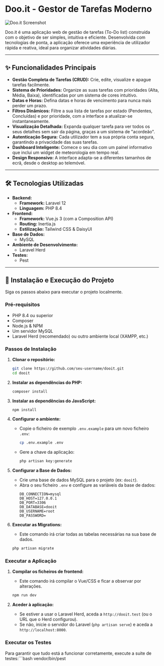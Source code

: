 # Doo.it - Gestor de Tarefas Moderno

![Doo.it Screenshot](URL_DA_SUA_IMAGEM_AQUI) <!-- Opcional: Pode tirar um screenshot da sua app e colocar aqui -->

Doo.it é uma aplicação web de gestão de tarefas (To-Do list) construída com o objetivo de ser simples, intuitiva e eficiente. Desenvolvida com tecnologias de ponta, a aplicação oferece uma experiência de utilizador rápida e reativa, ideal para organizar atividades diárias.

---

## ✨ Funcionalidades Principais

*   **Gestão Completa de Tarefas (CRUD):** Crie, edite, visualize e apague tarefas facilmente.
*   **Sistema de Prioridades:** Organize as suas tarefas com prioridades (Alta, Média, Baixa), identificadas por um sistema de cores intuitivo.
*   **Datas e Horas:** Defina datas e horas de vencimento para nunca mais perder um prazo.
*   **Filtros Dinâmicos:** Filtre a sua lista de tarefas por estado (Pendentes, Concluídas) e por prioridade, com a interface a atualizar-se instantaneamente.
*   **Visualização Detalhada:** Expanda qualquer tarefa para ver todos os seus detalhes sem sair da página, graças a um sistema de "acordeão".
*   **Autenticação Segura:** Cada utilizador tem a sua própria conta segura, garantindo a privacidade das suas tarefas.
*   **Dashboard Inteligente:** Comece o seu dia com um painel informativo que inclui um widget de meteorologia em tempo real.
*   **Design Responsivo:** A interface adapta-se a diferentes tamanhos de ecrã, desde o desktop ao telemóvel.

---

## 🛠️ Tecnologias Utilizadas

*   **Backend:**
    *   **Framework:** Laravel 12
    *   **Linguagem:** PHP 8.4
*   **Frontend:**
    *   **Framework:** Vue.js 3 (com a Composition API)
    *   **Routing:** Inertia.js
    *   **Estilização:** Tailwind CSS & DaisyUI
*   **Base de Dados:**
    *   MySQL
*   **Ambiente de Desenvolvimento:**
    *   Laravel Herd
*   **Testes:**
    *   Pest

---

## 🚀 Instalação e Execução do Projeto

Siga os passos abaixo para executar o projeto localmente.

### Pré-requisitos

*   PHP 8.4 ou superior
*   Composer
*   Node.js & NPM
*   Um servidor MySQL
*   Laravel Herd (recomendado) ou outro ambiente local (XAMPP, etc.)

### Passos de Instalação

1.  **Clonar o repositório:**
    ```bash
    git clone https://github.com/seu-username/dooit.git
    cd dooit
    ```

2.  **Instalar as dependências do PHP:**
    ```bash
    composer install
    ```

3.  **Instalar as dependências do JavaScript:**
    ```bash
    npm install
    ```

4.  **Configurar o ambiente:**
    *   Copie o ficheiro de exemplo `.env.example` para um novo ficheiro `.env`:
        ```bash
        cp .env.example .env
        ```
    *   Gere a chave da aplicação:
        ```bash
        php artisan key:generate
        ```

5.  **Configurar a Base de Dados:**
    *   Crie uma base de dados MySQL para o projeto (ex: `dooit`).
    *   Abra o seu ficheiro `.env` e configure as variáveis da base de dados:
        ```
        DB_CONNECTION=mysql
        DB_HOST=127.0.0.1
        DB_PORT=3306
        DB_DATABASE=dooit
        DB_USERNAME=root
        DB_PASSWORD=
        ```

6.  **Executar as Migrations:**
    *   Este comando irá criar todas as tabelas necessárias na sua base de dados.
    ```bash
    php artisan migrate
    ```

### Executar a Aplicação

1.  **Compilar os ficheiros de frontend:**
    *   Este comando irá compilar o Vue/CSS e ficar a observar por alterações.
    ```bash
    npm run dev
    ```

2.  **Aceder à aplicação:**
    *   Se estiver a usar o Laravel Herd, aceda a `http://dooit.test` (ou o URL que o Herd configurou).
    *   Se não, inicie o servidor do Laravel (`php artisan serve`) e aceda a `http://localhost:8000`.

### Executar os Testes

Para garantir que tudo está a funcionar corretamente, execute a suite de testes:```bash
vendor/bin/pest

